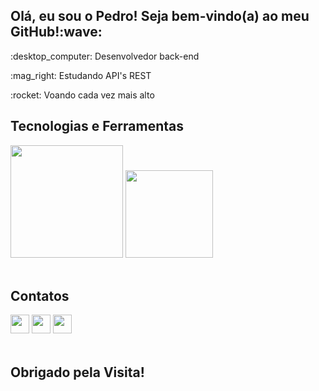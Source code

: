 <h2>Olá, eu sou o Pedro! Seja bem-vindo(a) ao meu GitHub!:wave: </h2>

<p>:desktop_computer: Desenvolvedor back-end</p>
<p>:mag_right: Estudando API's REST</p>
<p>:rocket: Voando cada vez mais alto</p>

<div>
  <h2>Tecnologias e Ferramentas</h2>
  <picture>
    <img height="180em" src="https://github-readme-stats-ruby-one.vercel.app/api?username=PedroPizzutti&show_icons=true&theme=dark#gh-dark-mode-only"/>
    <img height="140em" src="https://github-readme-stats-ruby-one.vercel.app/api/top-langs/?username=PedroPizzutti&layout=compact&langs_count=7&theme=dark"/>
  </picture>
</div>
 
<br/>
  
<div>
  <h2>Contatos</h2>
  <a href="https://www.instagram.com/p.pizzutti/" target="_blank"><img src="https://img.shields.io/badge/-Instagram-%23E4405F?style=for-the-badge&logo=instagram&logoColor=white"         target="_blank" height="30em"></a>
  <a href = "mailto:pedropizzutti@gmail.com"><img src="https://img.shields.io/badge/-Gmail-%23333?style=for-the-badge&logo=gmail&logoColor=white" target="_blank" height="30em"></a>
  <a href="https://www.linkedin.com/in/pedropizzutti/" target="_blank"><img src="https://img.shields.io/badge/LinkedIn-0077B5?style=for-the-badge&logo=linkedin&logoColor=white" target="_blank" height="30em"></a>
</div>
</br>
<h2>Obrigado pela Visita!</h2>

